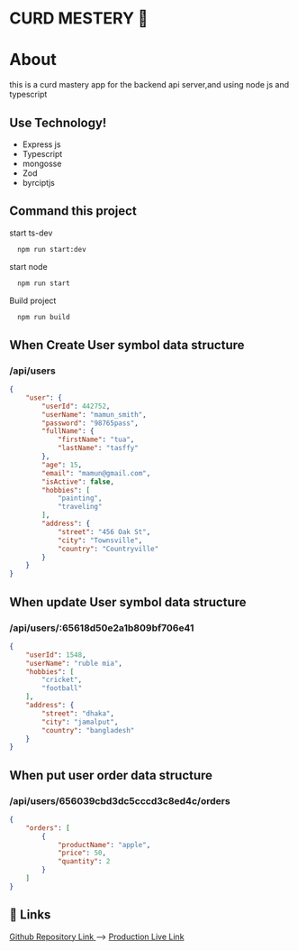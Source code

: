 # CURD MESTERY 👋

# About

this is a curd mastery app for the backend api server,and using node js and typescript

 ## Use Technology!

 - Express js
 - Typescript
 - mongosse 
 - Zod 
 - byrciptjs

## Command this project

start ts-dev

```bash
  npm run start:dev
```

start node

```bash
  npm run start
```

Build project

```bash
  npm run build
```

## When Create User symbol data structure
### /api/users
```json
{
    "user": {
        "userId": 442752,
        "userName": "mamun_smith",
        "password": "98765pass",
        "fullName": {
            "firstName": "tua",
            "lastName": "tasffy"
        },
        "age": 15,
        "email": "mamun@gmail.com",
        "isActive": false,
        "hobbies": [
            "painting",
            "traveling"
        ],
        "address": {
            "street": "456 Oak St",
            "city": "Townsville",
            "country": "Countryville"
        }
    }
}

```

## When update User symbol data structure

### /api/users/:65618d50e2a1b809bf706e41

```json
{
    "userId": 1548,
    "userName": "ruble mia",
    "hobbies": [
        "cricket",
        "football"
    ],
    "address": {
        "street": "dhaka",
        "city": "jamalput",
        "country": "bangladesh"
    }
}

```

## When put user order data structure
### /api/users/656039cbd3dc5cccd3c8ed4c/orders
```json
{
    "orders": [
        {
            "productName": "apple",
            "price": 50,
            "quantity": 2
        }
    ]
}

```
## 🔗 Links
[Github Repository Link ](https://github.com/mdrubel02/crud-mastery-assignment) -->
[Production Live Link ](https://crud-mastery-assignment-gytnaynjm-mdrubel02.vercel.app/)